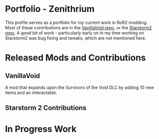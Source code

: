 # Portfolio - Zenithrium

This profile serves as a portfolio for my current work in RoR2 modding. Most of these contributions are in the [VanillaVoid repo](https://github.com/Zenithrium/vanillaVoid), or the [Starstorm2 repo](https://github.com/TeamMoonstorm/Starstorm2). A good bit of work - particularly early on in my time working on Starstorm2 was bug fixing and tweaks, which are not mentioned here.

# Released Mods and Contributions

## VanillaVoid 
A mod that expands upon the Survivors of the Void DLC by adding 10 new items and an interactable. 

## Starstorm 2 Contributions

# In Progress Work


